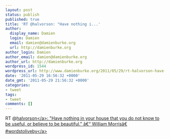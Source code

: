 ```yaml
---
layout: post
status: publish
published: true
title: 'RT @halvorson: "Have nothing i...'
author:
  display_name: Damien
  login: Damien
  email: damien@damienburke.org
  url: http://damienburke.org
author_login: Damien
author_email: damien@damienburke.org
author_url: http://damienburke.org
wordpress_id: 1544
wordpress_url: http://www.damienburke.org/2011/05/29/rt-halvorson-have-nothing-i/
date: '2011-05-29 16:56:32 +0000'
date_gmt: '2011-05-29 21:56:32 +0000'
categories:
- tweet
tags:
- tweet
comments: []
---
```

<p>RT @<a href="http:&#47;&#47;twitter.com&#47;halvorson" class="aktt_username">halvorson<&#47;a>: "Have nothing in your house that you do not know to be useful, or believe to be beautiful." &acirc;&euro;&ldquo; William Morris&acirc;&euro; #<a href="http:&#47;&#47;search.twitter.com&#47;search?q=%23wordstoliveby" class="aktt_hashtag">wordstoliveby<&#47;a></p>
